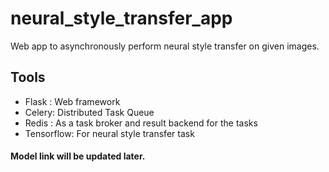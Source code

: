 # neural_style_transfer_app  
Web app to asynchronously perform neural style transfer on given images.

## Tools 
- Flask : Web framework
- Celery: Distributed Task Queue
- Redis : As a task broker and result backend for the tasks
- Tensorflow: For neural style transfer task

#### Model link will be updated later.




